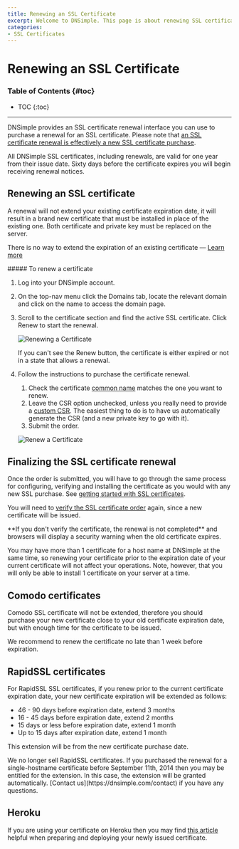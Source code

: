 ```yaml
---
title: Renewing an SSL Certificate
excerpt: Welcome to DNSimple. This page is about renewing SSL certificates. Hosted DNS has never been this easy.
categories:
- SSL Certificates
---
```


# Renewing an SSL Certificate

### Table of Contents {#toc}

* TOC
{:toc}

---

DNSimple provides an SSL certificate renewal interface you can use to purchase a renewal for an SSL certificate. Please note that [an SSL certificate renewal is effectively a new SSL certificate purchase](/articles/how-certificate-renewal-works/).

All DNSimple SSL certificates, including renewals, are valid for one year from their issue date. Sixty days before the certificate expires you will begin receiving renewal notices.

## Renewing an SSL certificate

<note>
A renewal will not extend your existing certificate expiration date, it will result in a brand new certificate that must be installed in place of the existing one. Both certificate and private key must be replaced on the server.

There is no way to extend the expiration of an existing certificate &mdash; [Learn more](/articles/how-certificate-renewal-works/)
</note>

<div class="section-steps" markdown="1">
##### To renew a certificate

1.  Log into your DNSimple account.
1.  On the top-nav menu click the <label>Domains</label> tab, locate the relevant domain and click on the name to access the domain page.
1.  Scroll to the certificate section and find the active SSL certificate. Click <label>Renew</label> to start the renewal.

    ![Renewing a Certificate](http://cl.ly/image/2a0n01333O03/dnsimple-certificates-renew-action.png)

    If you can't see the <label>Renew</label> button, the certificate is either expired or not in a state that allows a renewal.

1.  Follow the instructions to purchase the certificate renewal.

    1.  Check the certificate [common name](/articles/what-is-common-name/) matches the one you want to renew.
    1.  Leave the CSR option unchecked, unless you really need to provide a [custom CSR](/articles/what-is-csr/). The easiest thing to do is to have us automatically generate the CSR (and a new private key to go with it).
    1.  Submit the order.

    ![Renew a Certificate](http://cl.ly/image/010X2v1q1D3H/dnsimple-certificate-renewal.png)

</div>

## Finalizing the SSL certificate renewal

Once the order is submitted, you will have to go through the same process for configuring, verifying and installing the certificate as you would with any new SSL purchase. See [getting started with SSL certificates](/articles/getting-started-ssl-certificates/).

You will need to [verify the SSL certificate order](/articles/ssl-certificates-email-approval) again, since a new certificate will be issued.

<warning>
**If you don't verify the certificate, the renewal is not completed** and browsers will display a security warning when the old certificate expires.
</warning>

You may have more than 1 certificate for a host name at DNSimple at the same time, so renewing your certificate prior to the expiration date of your current certificate will not affect your operations. Note, however, that you will only be able to install 1 certificate on your server at a time.

## Comodo certificates

Comodo SSL certificate will not be extended, therefore you should purchase your new certificate close to your old certificate expiration date, but with enough time for the certificate to be issued.

<note>
We recommend to renew the certificate no late than 1 week before expiration.
</note>

## RapidSSL certificates

For RapidSSL SSL certificates, if you renew prior to the current certificate expiration date, your new certificate expiration will be extended as follows:

- 46 - 90 days before expiration date, extend 3 months
- 16 - 45 days before expiration date, extend 2 months
- 15 days or less before expiration date, extend 1 month
- Up to 15 days after expiration date, extend 1 month

This extension will be from the new certificate purchase date.

<note>
We no longer sell RapidSSL certificates. If you purchased the renewal for a single-hostname certificate before September 11th, 2014 then you may be entitled for the extension. In this case, the extension will be granted automatically. [Contact us](https://dnsimple.com/contact) if you have any questions.
</note>

## Heroku

If you are using your certificate on Heroku then you may find [this article](https://devcenter.heroku.com/articles/ssl-certificate-dnsimple) helpful when preparing and deploying your newly issued certificate.

